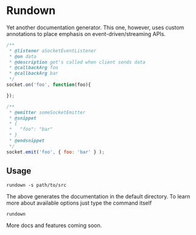 # Rundown

Yet another documentation generator. This one, however, uses custom annotations to place emphasis on event-driven/streaming APIs.

```javascript
/**
 * @listener aSocketEventListener
 * @on data
 * @description get's called when client sends data
 * @callbackArg foo
 * @callbackArg bar
 */
socket.on('foo', function(foo){

});

```

```javascript
/**
 * @emitter someSocketEmitter
 * @snippet
 * {
 *   "foo": "bar"
 * }
 * @endsnippet
 */
socket.emit('foo', { foo: 'bar' } );
```

## Usage
```
rundown -s path/to/src
```

The above generates the documentation in the default directory. To learn more about available options just type the command itself

```
rundown
```

More docs and features coming soon.

